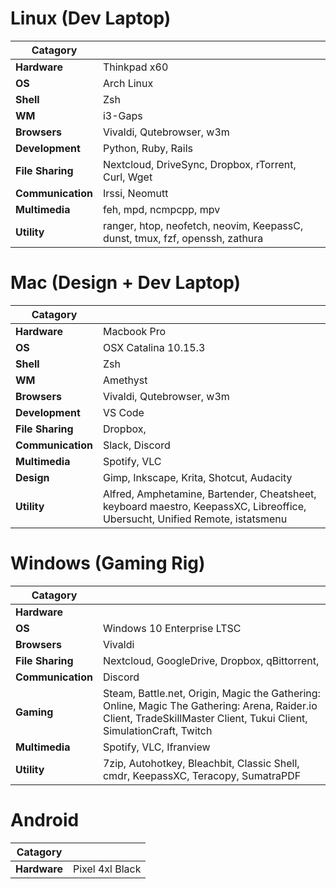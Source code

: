 # Linux (Dev Laptop)
| Catagory  |   |
| ------------- | ------------- |
| **Hardware** | Thinkpad x60 |
| **OS** | Arch Linux |
| **Shell** | Zsh |
| **WM** | i3-Gaps |
| **Browsers** | Vivaldi, Qutebrowser, w3m |
| **Development** | Python, Ruby, Rails |
| **File Sharing** | Nextcloud, DriveSync, Dropbox, rTorrent, Curl, Wget |
| **Communication** | Irssi, Neomutt |
| **Multimedia** | feh, mpd, ncmpcpp, mpv |
| **Utility** | ranger, htop, neofetch, neovim, KeepassC, dunst, tmux, fzf, openssh, zathura |

# Mac (Design + Dev Laptop)
| Catagory  |   |
| ------------- | ------------- |
| **Hardware** | Macbook Pro |
| **OS** | OSX Catalina 10.15.3 |
| **Shell** | Zsh |
| **WM** | Amethyst |
| **Browsers** | Vivaldi, Qutebrowser, w3m |
| **Development** | VS Code |
| **File Sharing** | Dropbox, |
| **Communication** | Slack, Discord |
| **Multimedia** | Spotify, VLC |
| **Design** | Gimp, Inkscape, Krita, Shotcut, Audacity |
| **Utility** | Alfred, Amphetamine, Bartender, Cheatsheet, keyboard maestro, KeepassXC, Libreoffice, Ubersucht, Unified Remote, istatsmenu |

# Windows (Gaming Rig)
| Catagory  |   |
| ------------- | ------------- |
| **Hardware** |  |
| **OS** | Windows 10 Enterprise LTSC |
| **Browsers** | Vivaldi |
| **File Sharing** | Nextcloud, GoogleDrive, Dropbox, qBittorrent, |
| **Communication** | Discord |
| **Gaming** | Steam, Battle.net, Origin, Magic the Gathering: Online, Magic The Gathering: Arena, Raider.io Client, TradeSkillMaster Client, Tukui Client, SimulationCraft, Twitch |
| **Multimedia** | Spotify, VLC, Ifranview |
| **Utility** | 7zip, Autohotkey, Bleachbit, Classic Shell, cmdr, KeepassXC, Teracopy, SumatraPDF |

# Android
| Catagory  |   |
| ------------- | ------------- |
| **Hardware** | Pixel 4xl Black |
